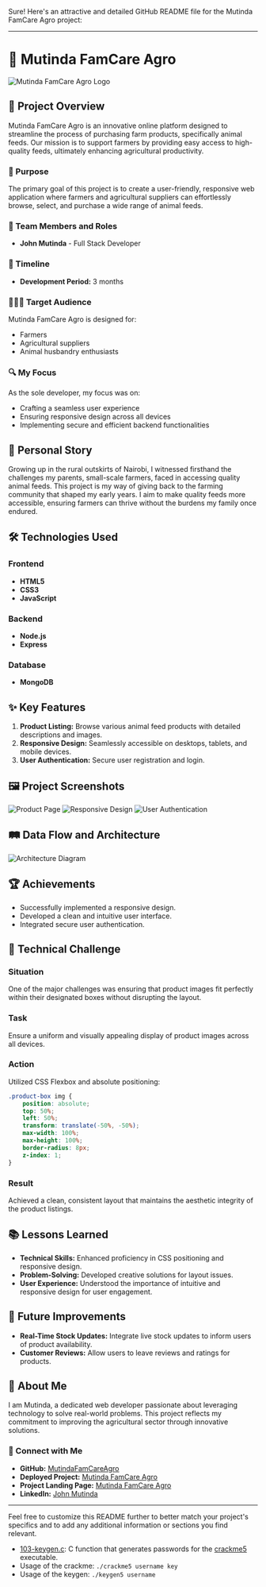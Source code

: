 Sure! Here's an attractive and detailed GitHub README file for the Mutinda FamCare Agro project:

---

# 🌾 Mutinda FamCare Agro

![Mutinda FamCare Agro Logo](path_to_your_logo_image)

## 🚀 Project Overview
Mutinda FamCare Agro is an innovative online platform designed to streamline the process of purchasing farm products, specifically animal feeds. Our mission is to support farmers by providing easy access to high-quality feeds, ultimately enhancing agricultural productivity.

### 🎯 Purpose
The primary goal of this project is to create a user-friendly, responsive web application where farmers and agricultural suppliers can effortlessly browse, select, and purchase a wide range of animal feeds.

### 👥 Team Members and Roles
- **John Mutinda** - Full Stack Developer

### 📅 Timeline
- **Development Period:** 3 months

### 🧑‍🤝‍🧑 Target Audience
Mutinda FamCare Agro is designed for:
- Farmers
- Agricultural suppliers
- Animal husbandry enthusiasts

### 🔍 My Focus
As the sole developer, my focus was on:
- Crafting a seamless user experience
- Ensuring responsive design across all devices
- Implementing secure and efficient backend functionalities

## 🌟 Personal Story
Growing up in the rural outskirts of Nairobi, I witnessed firsthand the challenges my parents, small-scale farmers, faced in accessing quality animal feeds. This project is my way of giving back to the farming community that shaped my early years. I aim to make quality feeds more accessible, ensuring farmers can thrive without the burdens my family once endured.

## 🛠️ Technologies Used
### Frontend
- **HTML5**
- **CSS3**
- **JavaScript**

### Backend
- **Node.js**
- **Express**

### Database
- **MongoDB**

## ✨ Key Features
1. **Product Listing:** Browse various animal feed products with detailed descriptions and images.
2. **Responsive Design:** Seamlessly accessible on desktops, tablets, and mobile devices.
3. **User Authentication:** Secure user registration and login.

## 🖼️ Project Screenshots
![Product Page](path_to_product_page_screenshot)
![Responsive Design](path_to_responsive_design_screenshot)
![User Authentication](path_to_authentication_screenshot)

## 🛤️ Data Flow and Architecture
![Architecture Diagram](path_to_architecture_diagram)

## 🏆 Achievements
- Successfully implemented a responsive design.
- Developed a clean and intuitive user interface.
- Integrated secure user authentication.

## 🚧 Technical Challenge
### Situation
One of the major challenges was ensuring that product images fit perfectly within their designated boxes without disrupting the layout.

### Task
Ensure a uniform and visually appealing display of product images across all devices.

### Action
Utilized CSS Flexbox and absolute positioning:
```css
.product-box img {
    position: absolute;
    top: 50%;
    left: 50%;
    transform: translate(-50%, -50%);
    max-width: 100%;
    max-height: 100%;
    border-radius: 8px;
    z-index: 1;
}
```

### Result
Achieved a clean, consistent layout that maintains the aesthetic integrity of the product listings.

## 📚 Lessons Learned
- **Technical Skills:** Enhanced proficiency in CSS positioning and responsive design.
- **Problem-Solving:** Developed creative solutions for layout issues.
- **User Experience:** Understood the importance of intuitive and responsive design for user engagement.

## 🔮 Future Improvements
- **Real-Time Stock Updates:** Integrate live stock updates to inform users of product availability.
- **Customer Reviews:** Allow users to leave reviews and ratings for products.

## 👤 About Me
I am Mutinda, a dedicated web developer passionate about leveraging technology to solve real-world problems. This project reflects my commitment to improving the agricultural sector through innovative solutions.

### 🔗 Connect with Me
- **GitHub:** [MutindaFamCareAgro](https://github.com/yourusername/MutindaFamCareAgro)
- **Deployed Project:** [Mutinda FamCare Agro](http://yourdeployedprojecturl.com)
- **Project Landing Page:** [Mutinda FamCare Agro](http://yourlandingpageurl.com)
- **LinkedIn:** [John Mutinda](http://linkedin.com/in/yourprofile)

---

Feel free to customize this README further to better match your project's specifics and to add any additional information or sections you find relevant.
  * [103-keygen.c](./103-keygen.c): C function that generates passwords for the
  [crackme5](https://github.com/holbertonschool/0x16.c) executable.
  * Usage of the crackme: `./crackme5 username key`
  * Usage of the keygen: `./keygen5 username`
